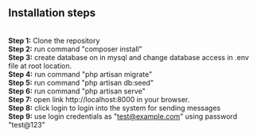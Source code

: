 
## Installation steps
\
<b>Step 1:</b> Clone the repository\
<b>Step 2:</b> run command "composer install"\
<b>Step 3:</b> create database on in mysql and change database access in .env file at root location.\
<b>Step 4:</b> run command "php artisan migrate"\
<b>Step 5:</b> run command "php artisan db:seed"\
<b>Step 6:</b> run command "php artisan serve"\
<b>Step 7:</b> open link http://localhost:8000 in your browser.\
<b>Step 8:</b> click login to login into the system for sending messages\
<b>Step 9:</b> use login credentials as "test@example.com" using password "test@123"
